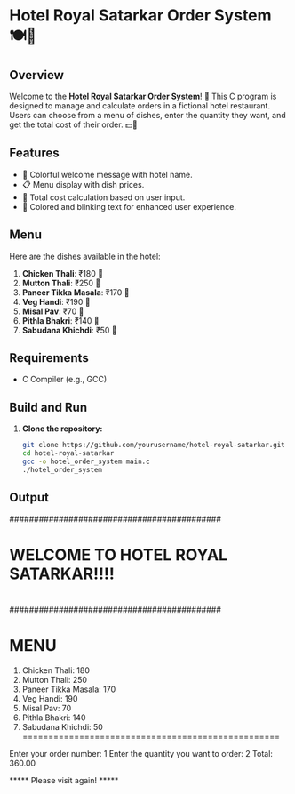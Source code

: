 # Hotel Royal Satarkar Order System 🍽️🏨

## Overview

Welcome to the **Hotel Royal Satarkar Order System**! 🎉 This C program is designed to manage and calculate orders in a fictional hotel restaurant. Users can choose from a menu of dishes, enter the quantity they want, and get the total cost of their order. 💵🍛

## Features

- 🌟 Colorful welcome message with hotel name.
- 📋 Menu display with dish prices.
- 🧮 Total cost calculation based on user input.
- 🎨 Colored and blinking text for enhanced user experience.

## Menu

Here are the dishes available in the hotel:

1. **Chicken Thali**: ₹180 🍗
2. **Mutton Thali**: ₹250 🥩
3. **Paneer Tikka Masala**: ₹170 🧀
4. **Veg Handi**: ₹190 🍲
5. **Misal Pav**: ₹70 🍛
6. **Pithla Bhakri**: ₹140 🌾
7. **Sabudana Khichdi**: ₹50 🍚

## Requirements

- C Compiler (e.g., GCC)

## Build and Run

1. **Clone the repository:**

   ```bash
   git clone https://github.com/yourusername/hotel-royal-satarkar.git
   cd hotel-royal-satarkar
   gcc -o hotel_order_system main.c
   ./hotel_order_system
   ```
## Output

###########################################
#                                         #
#   WELCOME TO HOTEL ROYAL SATARKAR!!!!   #
#                                         #
###########################################

 MENU
==================================================
1. Chicken Thali: 180
2. Mutton Thali: 250
3. Paneer Tikka Masala: 170
4. Veg Handi: 190
5. Misal Pav: 70
6. Pithla Bhakri: 140
7. Sabudana Khichdi: 50
==================================================

Enter your order number: 1
Enter the quantity you want to order: 2
Total: 360.00

***** Please visit again! *****



